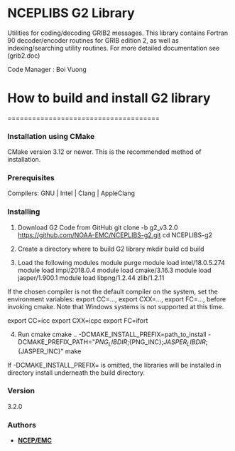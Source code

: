 # NCEPLIBS G2 Library

Utilities for coding/decoding GRIB2 messages. This library
contains Fortran 90 decoder/encoder routines for GRIB edition 2,
as well as indexing/searching utility routines. 
For more detailed documentation see (grib2.doc)

Code Manager : Boi Vuong

# How to build and install G2 library
=====================================

### Installation using CMake
CMake version 3.12 or newer. 
This is the recommended method of installation.

### Prerequisites

Compilers: GNU | Intel | Clang | AppleClang 

### Installing

1. Download G2 Code from GitHub
git clone -b g2_v3.2.0 https://github.com/NOAA-EMC/NCEPLIBS-g2.git
cd NCEPLIBS-g2

2. Create a directory where to build G2 library
mkdir build
cd build

3. Load the following modules 
module purge
module load intel/18.0.5.274                  
module load impi/2018.0.4
module load cmake/3.16.3
module load jasper/1.900.1
module load libpng/1.2.44  zlib/1.2.11

If the chosen compiler is not the default compiler on the system,
set the environment variables: export CC=..., export CXX=..., 
export FC=..., before invoking cmake.
Note that Windows systems is not supported at this time.

export CC=icc
export CXX=icpc
export FC=ifort

4. Run cmake
cmake .. -DCMAKE_INSTALL_PREFIX=path_to_install -DCMAKE_PREFIX_PATH="${PNG_LIBDIR};${PNG_INC};${JASPER_LIBDIR};${JASPER_INC}"
make 

If -DCMAKE_INSTALL_PREFIX= is omitted, the libraries will be installed in directory install underneath the build directory.

### Version
3.2.0

### Authors

* **[NCEP/EMC](mailto:NCEP.List.EMC.nceplibs.Developers@noaa.gov)**
